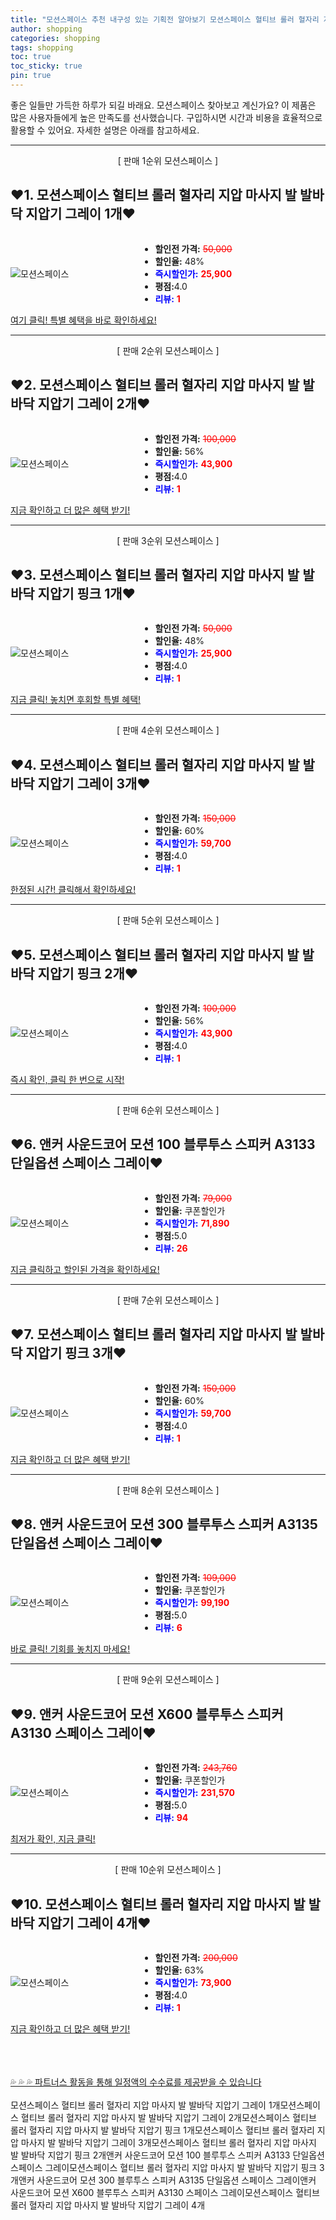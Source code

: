 ```yaml
---
title: "모션스페이스 추천 내구성 있는 기획전 알아보기 모션스페이스 혈티브 롤러 혈자리 지압"
author: shopping
categories: shopping
tags: shopping
toc: true
toc_sticky: true
pin: true
---
```

좋은 일들만 가득한 하루가 되길 바래요. 모션스페이스 찾아보고 계신가요? 이 제품은 많은 사용자들에게 높은 만족도를 선사했습니다. 구입하시면 시간과 비용을 효율적으로 활용할 수 있어요. 자세한 설명은 아래를 참고하세요.

---
<p class="toplist" style="margin: 0 auto; display: block; width: fit-content;">[ 판매 1순위 모션스페이스 ]</p>

<h2><strong>❤️1. 모션스페이스 혈티브 롤러 혈자리 지압 마사지 발 발바닥 지압기 그레이 1개❤️</strong></h2>

<div style="display: flex; align-items: center;">
    <div style="flex: 0.4;">
        <img src="https://thumbnail7.coupangcdn.com/thumbnails/remote/230x230ex/image/vendor_inventory/5bc7/4f76c81a96bdfe24380853dcb09ef7ed911b135fce6761354e2d27efba75.jpg" alt="모션스페이스" style="max-width: 100%;">
    </div>
    <div style="flex: 0.6; margin-left: 10px;">
        <ul>
            <li><strong>할인전 가격:</strong> <del style="color: red;">50,000</del></li>
            <li><strong>할인율:</strong> 48%</li>
            <li><span style='color:blue'><strong>즉시할인가:</strong></span> <span style='color:red'><strong>25,900</strong></span></li>
            <li><strong>평점:</strong>4.0</li>
            <li><span style='color:blue'><strong>리뷰:</strong></span> <span style='color:red'><strong>1</strong></span></li>
        </ul>
    </div>
</div>
<div class="center">
    <a href="https://selin100587001.github.io?lptag=AF9450613&subid=githubio&pageKey=8157284684&traceid=V0-153&itemId=23242064931&vendorItemId=90274488502" class="myButton">
        여기 클릭! 특별 혜택을 바로 확인하세요!
    </a>
</div>


---
<p class="toplist" style="margin: 0 auto; display: block; width: fit-content;">[ 판매 2순위 모션스페이스 ]</p>

<h2><strong>❤️2. 모션스페이스 혈티브 롤러 혈자리 지압 마사지 발 발바닥 지압기 그레이 2개❤️</strong></h2>

<div style="display: flex; align-items: center;">
    <div style="flex: 0.4;">
        <img src="https://thumbnail7.coupangcdn.com/thumbnails/remote/230x230ex/image/vendor_inventory/5bc7/4f76c81a96bdfe24380853dcb09ef7ed911b135fce6761354e2d27efba75.jpg" alt="모션스페이스" style="max-width: 100%;">
    </div>
    <div style="flex: 0.6; margin-left: 10px;">
        <ul>
            <li><strong>할인전 가격:</strong> <del style="color: red;">100,000</del></li>
            <li><strong>할인율:</strong> 56%</li>
            <li><span style='color:blue'><strong>즉시할인가:</strong></span> <span style='color:red'><strong>43,900</strong></span></li>
            <li><strong>평점:</strong>4.0</li>
            <li><span style='color:blue'><strong>리뷰:</strong></span> <span style='color:red'><strong>1</strong></span></li>
        </ul>
    </div>
</div>
<div class="center">
    <a href="https://selin100587001.github.io?lptag=AF9450613&subid=githubio&pageKey=8157284684&traceid=V0-153&itemId=23242064918&vendorItemId=90274488432" class="myButton">
        지금 확인하고 더 많은 혜택 받기!
    </a>
</div>


---
<p class="toplist" style="margin: 0 auto; display: block; width: fit-content;">[ 판매 3순위 모션스페이스 ]</p>

<h2><strong>❤️3. 모션스페이스 혈티브 롤러 혈자리 지압 마사지 발 발바닥 지압기 핑크 1개❤️</strong></h2>

<div style="display: flex; align-items: center;">
    <div style="flex: 0.4;">
        <img src="https://thumbnail8.coupangcdn.com/thumbnails/remote/230x230ex/image/vendor_inventory/b8fd/e423fdeeabcff73cc52aa74b7b67cd6373a17648733329242fc10e2d7ad6.jpg" alt="모션스페이스" style="max-width: 100%;">
    </div>
    <div style="flex: 0.6; margin-left: 10px;">
        <ul>
            <li><strong>할인전 가격:</strong> <del style="color: red;">50,000</del></li>
            <li><strong>할인율:</strong> 48%</li>
            <li><span style='color:blue'><strong>즉시할인가:</strong></span> <span style='color:red'><strong>25,900</strong></span></li>
            <li><strong>평점:</strong>4.0</li>
            <li><span style='color:blue'><strong>리뷰:</strong></span> <span style='color:red'><strong>1</strong></span></li>
        </ul>
    </div>
</div>
<div class="center">
    <a href="https://selin100587001.github.io?lptag=AF9450613&subid=githubio&pageKey=8157284684&traceid=V0-153&itemId=23242064929&vendorItemId=90274488485" class="myButton">
        지금 클릭! 놓치면 후회할 특별 혜택!
    </a>
</div>


---
<p class="toplist" style="margin: 0 auto; display: block; width: fit-content;">[ 판매 4순위 모션스페이스 ]</p>

<h2><strong>❤️4. 모션스페이스 혈티브 롤러 혈자리 지압 마사지 발 발바닥 지압기 그레이 3개❤️</strong></h2>

<div style="display: flex; align-items: center;">
    <div style="flex: 0.4;">
        <img src="https://thumbnail7.coupangcdn.com/thumbnails/remote/230x230ex/image/vendor_inventory/5bc7/4f76c81a96bdfe24380853dcb09ef7ed911b135fce6761354e2d27efba75.jpg" alt="모션스페이스" style="max-width: 100%;">
    </div>
    <div style="flex: 0.6; margin-left: 10px;">
        <ul>
            <li><strong>할인전 가격:</strong> <del style="color: red;">150,000</del></li>
            <li><strong>할인율:</strong> 60%</li>
            <li><span style='color:blue'><strong>즉시할인가:</strong></span> <span style='color:red'><strong>59,700</strong></span></li>
            <li><strong>평점:</strong>4.0</li>
            <li><span style='color:blue'><strong>리뷰:</strong></span> <span style='color:red'><strong>1</strong></span></li>
        </ul>
    </div>
</div>
<div class="center">
    <a href="https://selin100587001.github.io?lptag=AF9450613&subid=githubio&pageKey=8157284684&traceid=V0-153&itemId=23242064925&vendorItemId=90274488469" class="myButton">
        한정된 시간! 클릭해서 확인하세요!
    </a>
</div>


---
<p class="toplist" style="margin: 0 auto; display: block; width: fit-content;">[ 판매 5순위 모션스페이스 ]</p>

<h2><strong>❤️5. 모션스페이스 혈티브 롤러 혈자리 지압 마사지 발 발바닥 지압기 핑크 2개❤️</strong></h2>

<div style="display: flex; align-items: center;">
    <div style="flex: 0.4;">
        <img src="https://thumbnail8.coupangcdn.com/thumbnails/remote/230x230ex/image/vendor_inventory/b8fd/e423fdeeabcff73cc52aa74b7b67cd6373a17648733329242fc10e2d7ad6.jpg" alt="모션스페이스" style="max-width: 100%;">
    </div>
    <div style="flex: 0.6; margin-left: 10px;">
        <ul>
            <li><strong>할인전 가격:</strong> <del style="color: red;">100,000</del></li>
            <li><strong>할인율:</strong> 56%</li>
            <li><span style='color:blue'><strong>즉시할인가:</strong></span> <span style='color:red'><strong>43,900</strong></span></li>
            <li><strong>평점:</strong>4.0</li>
            <li><span style='color:blue'><strong>리뷰:</strong></span> <span style='color:red'><strong>1</strong></span></li>
        </ul>
    </div>
</div>
<div class="center">
    <a href="https://selin100587001.github.io?lptag=AF9450613&subid=githubio&pageKey=8157284684&traceid=V0-153&itemId=23242064922&vendorItemId=90274488460" class="myButton">
        즉시 확인, 클릭 한 번으로 시작!
    </a>
</div>


---
<p class="toplist" style="margin: 0 auto; display: block; width: fit-content;">[ 판매 6순위 모션스페이스 ]</p>

<h2><strong>❤️6. 앤커 사운드코어 모션 100 블루투스 스피커 A3133 단일옵션 스페이스 그레이❤️</strong></h2>

<div style="display: flex; align-items: center;">
    <div style="flex: 0.4;">
        <img src="https://thumbnail6.coupangcdn.com/thumbnails/remote/230x230ex/image/retail/images/2024/03/28/12/5/7de9b5ce-c5cf-4442-b4fb-a2b8b3fb2d9b.jpg" alt="모션스페이스" style="max-width: 100%;">
    </div>
    <div style="flex: 0.6; margin-left: 10px;">
        <ul>
            <li><strong>할인전 가격:</strong> <del style="color: red;">79,000</del></li>
            <li><strong>할인율:</strong> 쿠폰할인가</li>
            <li><span style='color:blue'><strong>즉시할인가:</strong></span> <span style='color:red'><strong>71,890</strong></span></li>
            <li><strong>평점:</strong>5.0</li>
            <li><span style='color:blue'><strong>리뷰:</strong></span> <span style='color:red'><strong>26</strong></span></li>
        </ul>
    </div>
</div>
<div class="center">
    <a href="https://selin100587001.github.io?lptag=AF9450613&subid=githubio&pageKey=7990447824&traceid=V0-153&itemId=22209792825&vendorItemId=89259600209" class="myButton">
        지금 클릭하고 할인된 가격을 확인하세요!
    </a>
</div>


---
<p class="toplist" style="margin: 0 auto; display: block; width: fit-content;">[ 판매 7순위 모션스페이스 ]</p>

<h2><strong>❤️7. 모션스페이스 혈티브 롤러 혈자리 지압 마사지 발 발바닥 지압기 핑크 3개❤️</strong></h2>

<div style="display: flex; align-items: center;">
    <div style="flex: 0.4;">
        <img src="https://thumbnail8.coupangcdn.com/thumbnails/remote/230x230ex/image/vendor_inventory/b8fd/e423fdeeabcff73cc52aa74b7b67cd6373a17648733329242fc10e2d7ad6.jpg" alt="모션스페이스" style="max-width: 100%;">
    </div>
    <div style="flex: 0.6; margin-left: 10px;">
        <ul>
            <li><strong>할인전 가격:</strong> <del style="color: red;">150,000</del></li>
            <li><strong>할인율:</strong> 60%</li>
            <li><span style='color:blue'><strong>즉시할인가:</strong></span> <span style='color:red'><strong>59,700</strong></span></li>
            <li><strong>평점:</strong>4.0</li>
            <li><span style='color:blue'><strong>리뷰:</strong></span> <span style='color:red'><strong>1</strong></span></li>
        </ul>
    </div>
</div>
<div class="center">
    <a href="https://selin100587001.github.io?lptag=AF9450613&subid=githubio&pageKey=8157284684&traceid=V0-153&itemId=23242064920&vendorItemId=90274488443" class="myButton">
        지금 확인하고 더 많은 혜택 받기!
    </a>
</div>


---
<p class="toplist" style="margin: 0 auto; display: block; width: fit-content;">[ 판매 8순위 모션스페이스 ]</p>

<h2><strong>❤️8. 앤커 사운드코어 모션 300 블루투스 스피커 A3135 단일옵션 스페이스 그레이❤️</strong></h2>

<div style="display: flex; align-items: center;">
    <div style="flex: 0.4;">
        <img src="https://thumbnail6.coupangcdn.com/thumbnails/remote/230x230ex/image/retail/images/2024/03/28/11/9/4b1cd7d5-5c26-4d63-a34e-600b4c3f79bc.jpg" alt="모션스페이스" style="max-width: 100%;">
    </div>
    <div style="flex: 0.6; margin-left: 10px;">
        <ul>
            <li><strong>할인전 가격:</strong> <del style="color: red;">109,000</del></li>
            <li><strong>할인율:</strong> 쿠폰할인가</li>
            <li><span style='color:blue'><strong>즉시할인가:</strong></span> <span style='color:red'><strong>99,190</strong></span></li>
            <li><strong>평점:</strong>5.0</li>
            <li><span style='color:blue'><strong>리뷰:</strong></span> <span style='color:red'><strong>6</strong></span></li>
        </ul>
    </div>
</div>
<div class="center">
    <a href="https://selin100587001.github.io?lptag=AF9450613&subid=githubio&pageKey=7990455250&traceid=V0-153&itemId=22209828631&vendorItemId=89259554471" class="myButton">
        바로 클릭! 기회를 놓치지 마세요!
    </a>
</div>


---
<p class="toplist" style="margin: 0 auto; display: block; width: fit-content;">[ 판매 9순위 모션스페이스 ]</p>

<h2><strong>❤️9. 앤커 사운드코어 모션 X600 블루투스 스피커 A3130 스페이스 그레이❤️</strong></h2>

<div style="display: flex; align-items: center;">
    <div style="flex: 0.4;">
        <img src="https://thumbnail8.coupangcdn.com/thumbnails/remote/230x230ex/image/retail/images/2023/07/03/10/3/ebd56ba2-2b8a-4c66-8f34-98d8b2a9b56c.jpg" alt="모션스페이스" style="max-width: 100%;">
    </div>
    <div style="flex: 0.6; margin-left: 10px;">
        <ul>
            <li><strong>할인전 가격:</strong> <del style="color: red;">243,760</del></li>
            <li><strong>할인율:</strong> 쿠폰할인가</li>
            <li><span style='color:blue'><strong>즉시할인가:</strong></span> <span style='color:red'><strong>231,570</strong></span></li>
            <li><strong>평점:</strong>5.0</li>
            <li><span style='color:blue'><strong>리뷰:</strong></span> <span style='color:red'><strong>94</strong></span></li>
        </ul>
    </div>
</div>
<div class="center">
    <a href="https://selin100587001.github.io?lptag=AF9450613&subid=githubio&pageKey=7439521556&traceid=V0-153&itemId=19342344456&vendorItemId=86455836441" class="myButton">
        최저가 확인, 지금 클릭!
    </a>
</div>


---
<p class="toplist" style="margin: 0 auto; display: block; width: fit-content;">[ 판매 10순위 모션스페이스 ]</p>

<h2><strong>❤️10. 모션스페이스 혈티브 롤러 혈자리 지압 마사지 발 발바닥 지압기 그레이 4개❤️</strong></h2>

<div style="display: flex; align-items: center;">
    <div style="flex: 0.4;">
        <img src="https://thumbnail7.coupangcdn.com/thumbnails/remote/230x230ex/image/vendor_inventory/5bc7/4f76c81a96bdfe24380853dcb09ef7ed911b135fce6761354e2d27efba75.jpg" alt="모션스페이스" style="max-width: 100%;">
    </div>
    <div style="flex: 0.6; margin-left: 10px;">
        <ul>
            <li><strong>할인전 가격:</strong> <del style="color: red;">200,000</del></li>
            <li><strong>할인율:</strong> 63%</li>
            <li><span style='color:blue'><strong>즉시할인가:</strong></span> <span style='color:red'><strong>73,900</strong></span></li>
            <li><strong>평점:</strong>4.0</li>
            <li><span style='color:blue'><strong>리뷰:</strong></span> <span style='color:red'><strong>1</strong></span></li>
        </ul>
    </div>
</div>
<div class="center">
    <a href="https://selin100587001.github.io?lptag=AF9450613&subid=githubio&pageKey=8157284684&traceid=V0-153&itemId=23242064930&vendorItemId=90274488496" class="myButton">
        지금 확인하고 더 많은 혜택 받기!
    </a>
</div>

<br><br><br>[💦 💦 💦 파트너스 활동을 통해 일정액의 수수료를 제공받을 수 있습니다](https://link.coupang.com/a/bcpT2c)<br><br>모션스페이스 혈티브 롤러 혈자리 지압 마사지 발 발바닥 지압기 그레이 1개모션스페이스 혈티브 롤러 혈자리 지압 마사지 발 발바닥 지압기 그레이 2개모션스페이스 혈티브 롤러 혈자리 지압 마사지 발 발바닥 지압기 핑크 1개모션스페이스 혈티브 롤러 혈자리 지압 마사지 발 발바닥 지압기 그레이 3개모션스페이스 혈티브 롤러 혈자리 지압 마사지 발 발바닥 지압기 핑크 2개앤커 사운드코어 모션 100 블루투스 스피커 A3133 단일옵션 스페이스 그레이모션스페이스 혈티브 롤러 혈자리 지압 마사지 발 발바닥 지압기 핑크 3개앤커 사운드코어 모션 300 블루투스 스피커 A3135 단일옵션 스페이스 그레이앤커 사운드코어 모션 X600 블루투스 스피커 A3130 스페이스 그레이모션스페이스 혈티브 롤러 혈자리 지압 마사지 발 발바닥 지압기 그레이 4개